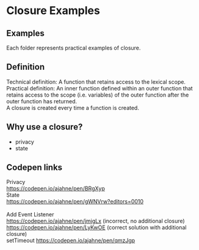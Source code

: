 # Closure Examples

## Examples
Each folder represents practical examples of closure.

## Definition
Technical definition: A function that retains access to the lexical scope.  
Practical definition: An inner function defined within an outer function that retains access to the scope (i.e. variables) of the outer function after the outer function has returned.  
A closure is created every time a function is created.

## Why use a closure?
- privacy
- state

## Codepen links
Privacy  
https://codepen.io/ajahne/pen/BRgXyp
<br>
State  
https://codepen.io/ajahne/pen/gWNVrw?editors=0010  
<br>
Add Event Listener  
https://codepen.io/ajahne/pen/jmjgLx (incorrect, no additional closure)
https://codepen.io/ajahne/pen/LyKwOE (correct solution with additional closure)
<br>
setTimeout
https://codepen.io/ajahne/pen/qmzJgp
